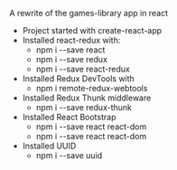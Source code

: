 A rewrite of the games-library app in react

- Project started with create-react-app
- Installed react-redux with:
  - npm i --save react
  - npm i --save redux
  - npm i --save react-redux
- Installed Redux DevTools with
  - npm i remote-redux-webtools
- Installed Redux Thunk middleware
  - npm i --save redux-thunk
- Installed React Bootstrap
  - npm i --save react react-dom
  - npm i --save react react-dom
- Installed UUID
  - npm i --save uuid